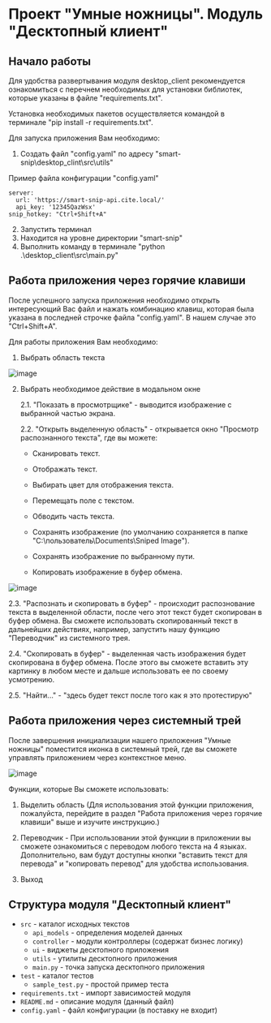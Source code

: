 # Проект "Умные ножницы". Модуль "Десктопный клиент"

## Начало работы
Для удобства развертывания модуля desktop_client рекомендуется ознакомиться с перечнем необходимых для установки библиотек, которые указаны в файле "requirements.txt".

Установка необходимых пакетов осуществляется командой в терминале "pip install -r requirements.txt".

Для запуска приложения Вам необходимо:
1) Создать файл "config.yaml" по адресу "smart-snip\desktop_clint\src\utils"

Пример файла конфигурации "config.yaml"
```
server:
  url: 'https://smart-snip-api.cite.local/'
  api_key: '12345QazWsx'
snip_hotkey: "Ctrl+Shift+A"
```
2) Запустить терминал
3) Находится на уровне директории "smart-snip"
4) Выполнить команду в терминале "python .\desktop_client\src\main.py"

## Работа приложения через горячие клавиши

После успешного запуска приложения необходимо открыть интересующий Вас файл и нажать комбинацию клавиш, которая была указана в последней строчке файла "config.yaml". В нашем случае это "Ctrl+Shift+A".

Для работы приложения Вам необходимо:
1) Выбрать область текста
   
![image](https://github.com/aleksandr-mulyavin/smart-snip/assets/149711009/3ed86a65-f139-46c3-af9f-952489961871)

2) Выбрать необходимое действие в модальном окне 
   
   2.1. "Показать в просмотрщике" - выводится изображение с выбранной частью экрана.
   
   2.2. "Открыть выделенную область" - открывается окно "Просмотр распознанного текста", где вы можете:

      * Сканировать текст.
   
      * Отображать текст.
   
      * Выбирать цвет для отображения текста.
   
      * Перемещать поле с текстом.
   
      * Обводить часть текста.
   
      * Сохранять изображение (по умолчанию сохраняется в папке "C:\пользователь\Documents\Sniped Image").
   
      * Сохранять изображение по выбранному пути.
   
      * Копировать изображение в буфер обмена.

![image](https://github.com/aleksandr-mulyavin/smart-snip/assets/149711009/2753dcd3-9442-4bf7-8149-2eb8e7aa3d16)

   2.3. "Распознать и скопировать в буфер" - происходит распознование текста в выделенной области, после чего этот текст будет скопирован в буфер обмена. Вы сможете использовать скопированный текст в дальнейших действиях, например, запустить нашу функцию      
        "Переводчик" из системного трея.

   2.4. "Скопировать в буфер" - выделенная часть изображения будет скопирована в буфер обмена. После этого вы сможете вставить эту картинку в любом месте и дальше использовать ее по своему усмотрению.

   2.5. "Найти..." - "здесь будет текст после того как я это протестирую"


## Работа приложения через системный трей

После завершения инициализации нашего приложения "Умные ножницы" поместится иконка в системный трей, где вы сможете управлять приложением через контекстное меню.

![image](https://github.com/aleksandr-mulyavin/smart-snip/assets/149711009/c646c876-503e-4fe8-83b6-10be110979e3)
 

Функции, которые Вы сможете использовать:

1) Выделить область (Для использования этой функции приложения, пожалуйста, перейдите в раздел "Работа приложения через горячие клавиши" выше и изучите инструкцию.)

2) Переводчик - При использовании этой функции в приложении вы сможете ознакомиться с переводом любого текста на 4 языках. Дополнительно, вам будут доступны кнопки "вставить текст для перевода" и "копировать перевод" для удобства использования.

3) Выход


## Структура модуля "Десктопный клиент"
* ```src``` - каталог исходных текстов
  * ```api_models``` - определения моделей данных
  * ```controller``` - модули контроллеры (содержат бизнес логику)
  * ```ui``` - виджеты десктопного приложения
  * ```utils``` - утилиты десктопного приложения
  * ```main.py``` - точка запуска десктопного приложения
* ```test``` - каталог тестов
  * ```sample_test.py``` - простой пример теста
* ```requirements.txt``` - импорт зависимостей модуля
* ```README.md``` - описание модуля (данный файл)
* ```config.yaml``` - файл конфигурации (в поставку не входит)


